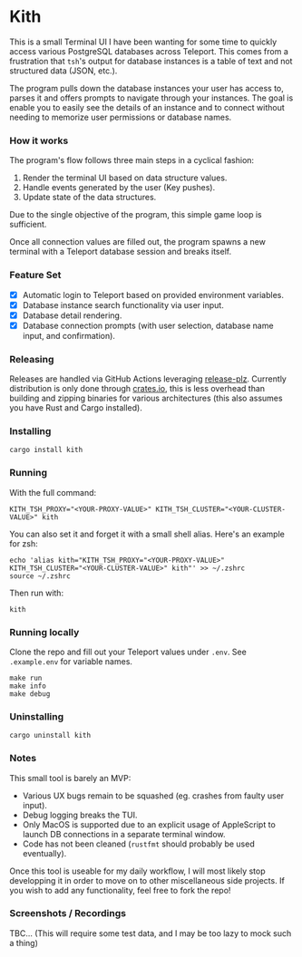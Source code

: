# Kith

This is a small Terminal UI I have been wanting for some time to quickly access various PostgreSQL databases across Teleport.
This comes from a frustration that `tsh`'s output for database instances is a table of text and not structured data (JSON, etc.).

The program pulls down the database instances your user has access to, parses it and offers prompts to navigate through your instances. 
The goal is enable you to easily see the details of an instance and to connect without needing to memorize user permissions or database names.

### How it works

The program's flow follows three main steps in a cyclical fashion:
1. Render the terminal UI based on data structure values.
2. Handle events generated by the user (Key pushes).
3. Update state of the data structures.

Due to the single objective of the program, this simple game loop is sufficient.

Once all connection values are filled out, the program spawns a new terminal with a Teleport database session and breaks itself.

### Feature Set 

- [x] Automatic login to Teleport based on provided environment variables.
- [x] Database instance search functionality via user input.
- [x] Database detail rendering.
- [x] Database connection prompts (with user selection, database name input, and confirmation).

### Releasing

Releases are handled via GitHub Actions leveraging [release-plz](https://release-plz.ieni.dev/docs).
Currently distribution is only done through [crates.io](https://crates.io/crates/kith), this is less overhead than building and zipping binaries for various architectures (this also assumes you have Rust and Cargo installed).

### Installing

```
cargo install kith
```

### Running

With the full command:

```
KITH_TSH_PROXY="<YOUR-PROXY-VALUE>" KITH_TSH_CLUSTER="<YOUR-CLUSTER-VALUE>" kith
```

You can also set it and forget it with a small shell alias. Here's an example for zsh:

```
echo 'alias kith="KITH_TSH_PROXY="<YOUR-PROXY-VALUE>" KITH_TSH_CLUSTER="<YOUR-CLUSTER-VALUE>" kith"' >> ~/.zshrc
source ~/.zshrc
```

Then run with:

```
kith
```

### Running locally

Clone the repo and fill out your Teleport values under `.env`. See `.example.env` for variable names.

```
make run
make info
make debug
```

### Uninstalling

```
cargo uninstall kith
```

### Notes

This small tool is barely an MVP: 
- Various UX bugs remain to be squashed (eg. crashes from faulty user input).
- Debug logging breaks the TUI.
- Only MacOS is supported due to an explicit usage of AppleScript to launch DB connections in a separate terminal window.
- Code has not been cleaned (`rustfmt` should probably be used eventually).

Once this tool is useable for my daily workflow, I will most likely stop developping it in order to move on to other
miscellaneous side projects. If you wish to add any functionality, feel free to fork the repo!

### Screenshots / Recordings

TBC... (This will require some test data, and I may be too lazy to mock such a thing)
